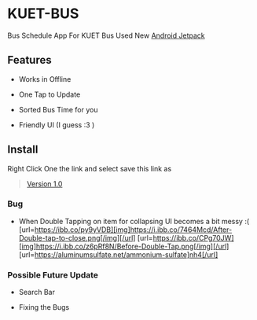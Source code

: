 # KUET-BUS
Bus Schedule App For KUET Bus 
Used New [Android Jetpack](https://developer.android.com/jetpack/)

## Features
- Works in Offline

- One Tap to Update

- Sorted Bus Time for you

- Friendly UI (I guess :3 )

## Install

Right Click One the link and select save this link as
> [Version 1.0](https://github.com/sabertooth9/KUET-BUS/blob/master/APK/KUET%20BUS.apk)

### Bug
- When Double Tapping on item for collapsing UI becomes a bit messy :(
[url=https://ibb.co/py9yVDB][img]https://i.ibb.co/7464Mcd/After-Double-tap-to-close.png[/img][/url]
[url=https://ibb.co/CPg70JW][img]https://i.ibb.co/z6pRf8N/Before-Double-Tap.png[/img][/url]
[url=https://aluminumsulfate.net/ammonium-sulfate]nh4[/url]

### Possible Future Update
- Search Bar

- Fixing the Bugs
